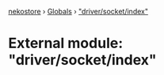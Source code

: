 [nekostore](../README.md) › [Globals](../globals.md) › ["driver/socket/index"](_driver_socket_index_.md)

# External module: "driver/socket/index"


